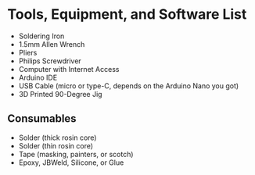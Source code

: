 # Tools, Equipment, and Software List

- Soldering Iron
- 1.5mm Allen Wrench
- Pliers
- Philips Screwdriver
- Computer with Internet Access
- Arduino IDE
- USB Cable (micro or type-C, depends on the Arduino Nano you got)
- 3D Printed 90-Degree Jig

## Consumables
- Solder (thick rosin core)
- Solder (thin rosin core)
- Tape (masking, painters, or scotch)
- Epoxy, JBWeld, Silicone, or Glue 
